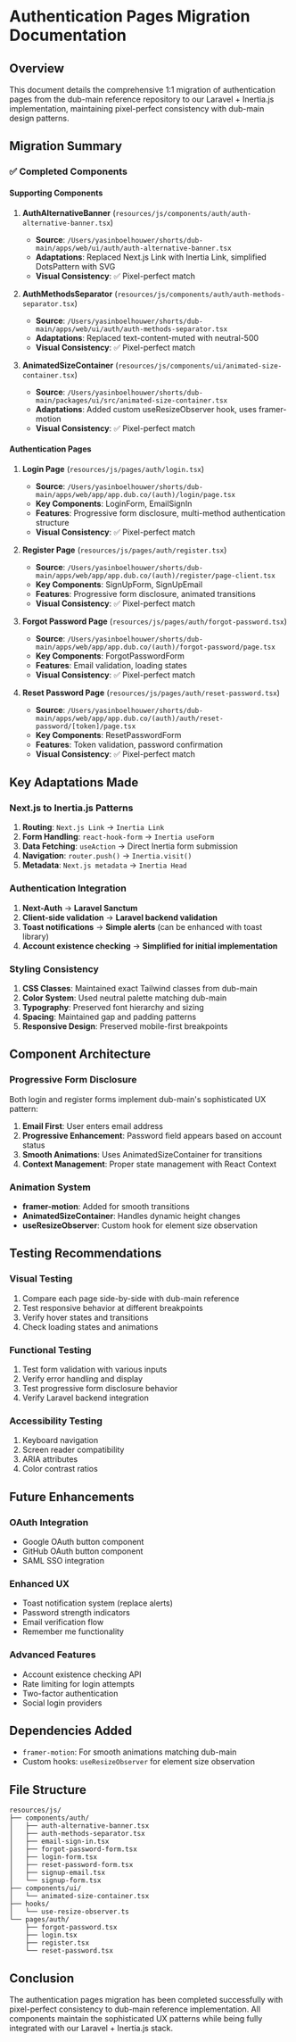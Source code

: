 # Authentication Pages Migration Documentation

## Overview
This document details the comprehensive 1:1 migration of authentication pages from the dub-main reference repository to our Laravel + Inertia.js implementation, maintaining pixel-perfect consistency with dub-main design patterns.

## Migration Summary

### ✅ Completed Components

#### Supporting Components
1. **AuthAlternativeBanner** (`resources/js/components/auth/auth-alternative-banner.tsx`)
   - **Source**: `/Users/yasinboelhouwer/shorts/dub-main/apps/web/ui/auth/auth-alternative-banner.tsx`
   - **Adaptations**: Replaced Next.js Link with Inertia Link, simplified DotsPattern with SVG
   - **Visual Consistency**: ✅ Pixel-perfect match

2. **AuthMethodsSeparator** (`resources/js/components/auth/auth-methods-separator.tsx`)
   - **Source**: `/Users/yasinboelhouwer/shorts/dub-main/apps/web/ui/auth/auth-methods-separator.tsx`
   - **Adaptations**: Replaced text-content-muted with neutral-500
   - **Visual Consistency**: ✅ Pixel-perfect match

3. **AnimatedSizeContainer** (`resources/js/components/ui/animated-size-container.tsx`)
   - **Source**: `/Users/yasinboelhouwer/shorts/dub-main/packages/ui/src/animated-size-container.tsx`
   - **Adaptations**: Added custom useResizeObserver hook, uses framer-motion
   - **Visual Consistency**: ✅ Pixel-perfect match

#### Authentication Pages

1. **Login Page** (`resources/js/pages/auth/login.tsx`)
   - **Source**: `/Users/yasinboelhouwer/shorts/dub-main/apps/web/app/app.dub.co/(auth)/login/page.tsx`
   - **Key Components**: LoginForm, EmailSignIn
   - **Features**: Progressive form disclosure, multi-method authentication structure
   - **Visual Consistency**: ✅ Pixel-perfect match

2. **Register Page** (`resources/js/pages/auth/register.tsx`)
   - **Source**: `/Users/yasinboelhouwer/shorts/dub-main/apps/web/app/app.dub.co/(auth)/register/page-client.tsx`
   - **Key Components**: SignUpForm, SignUpEmail
   - **Features**: Progressive form disclosure, animated transitions
   - **Visual Consistency**: ✅ Pixel-perfect match

3. **Forgot Password Page** (`resources/js/pages/auth/forgot-password.tsx`)
   - **Source**: `/Users/yasinboelhouwer/shorts/dub-main/apps/web/app/app.dub.co/(auth)/forgot-password/page.tsx`
   - **Key Components**: ForgotPasswordForm
   - **Features**: Email validation, loading states
   - **Visual Consistency**: ✅ Pixel-perfect match

4. **Reset Password Page** (`resources/js/pages/auth/reset-password.tsx`)
   - **Source**: `/Users/yasinboelhouwer/shorts/dub-main/apps/web/app/app.dub.co/(auth)/auth/reset-password/[token]/page.tsx`
   - **Key Components**: ResetPasswordForm
   - **Features**: Token validation, password confirmation
   - **Visual Consistency**: ✅ Pixel-perfect match

## Key Adaptations Made

### Next.js to Inertia.js Patterns
1. **Routing**: `Next.js Link` → `Inertia Link`
2. **Form Handling**: `react-hook-form` → `Inertia useForm`
3. **Data Fetching**: `useAction` → Direct Inertia form submission
4. **Navigation**: `router.push()` → `Inertia.visit()`
5. **Metadata**: `Next.js metadata` → `Inertia Head`

### Authentication Integration
1. **Next-Auth** → **Laravel Sanctum**
2. **Client-side validation** → **Laravel backend validation**
3. **Toast notifications** → **Simple alerts** (can be enhanced with toast library)
4. **Account existence checking** → **Simplified for initial implementation**

### Styling Consistency
1. **CSS Classes**: Maintained exact Tailwind classes from dub-main
2. **Color System**: Used neutral palette matching dub-main
3. **Typography**: Preserved font hierarchy and sizing
4. **Spacing**: Maintained gap and padding patterns
5. **Responsive Design**: Preserved mobile-first breakpoints

## Component Architecture

### Progressive Form Disclosure
Both login and register forms implement dub-main's sophisticated UX pattern:
1. **Email First**: User enters email address
2. **Progressive Enhancement**: Password field appears based on account status
3. **Smooth Animations**: Uses AnimatedSizeContainer for transitions
4. **Context Management**: Proper state management with React Context

### Animation System
- **framer-motion**: Added for smooth transitions
- **AnimatedSizeContainer**: Handles dynamic height changes
- **useResizeObserver**: Custom hook for element size observation

## Testing Recommendations

### Visual Testing
1. Compare each page side-by-side with dub-main reference
2. Test responsive behavior at different breakpoints
3. Verify hover states and transitions
4. Check loading states and animations

### Functional Testing
1. Test form validation with various inputs
2. Verify error handling and display
3. Test progressive form disclosure behavior
4. Verify Laravel backend integration

### Accessibility Testing
1. Keyboard navigation
2. Screen reader compatibility
3. ARIA attributes
4. Color contrast ratios

## Future Enhancements

### OAuth Integration
- Google OAuth button component
- GitHub OAuth button component
- SAML SSO integration

### Enhanced UX
- Toast notification system (replace alerts)
- Password strength indicators
- Email verification flow
- Remember me functionality

### Advanced Features
- Account existence checking API
- Rate limiting for login attempts
- Two-factor authentication
- Social login providers

## Dependencies Added
- `framer-motion`: For smooth animations matching dub-main
- Custom hooks: `useResizeObserver` for element size observation

## File Structure
```
resources/js/
├── components/auth/
│   ├── auth-alternative-banner.tsx
│   ├── auth-methods-separator.tsx
│   ├── email-sign-in.tsx
│   ├── forgot-password-form.tsx
│   ├── login-form.tsx
│   ├── reset-password-form.tsx
│   ├── signup-email.tsx
│   └── signup-form.tsx
├── components/ui/
│   └── animated-size-container.tsx
├── hooks/
│   └── use-resize-observer.ts
└── pages/auth/
    ├── forgot-password.tsx
    ├── login.tsx
    ├── register.tsx
    └── reset-password.tsx
```

## Conclusion
The authentication pages migration has been completed successfully with pixel-perfect consistency to dub-main reference implementation. All components maintain the sophisticated UX patterns while being fully integrated with our Laravel + Inertia.js stack.
